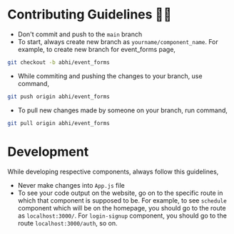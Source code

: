 # Contributing Guidelines 👨‍💻

- Don't commit and push to the `main` branch
- To start, always create new branch as `yourname/component_name`. For example, to create new branch for event_forms page,
```bash
git checkout -b abhi/event_forms
```
- While commiting and pushing the changes to your branch, use command,
```bash
git push origin abhi/event_forms
```
- To pull new changes made by someone on your branch, run command,
```bash
git pull origin abhi/event_forms
```

# Development
While developing respective components, always follow this guidelines,
- Never make changes into `App.js` file
- To see your code output on the website, go on to the specific route in which that component is supposed to be. For example, to see `schedule` component which will be on the homepage, you should go to the route as `localhost:3000/`. For `login-signup` component, you should go to the route `localhost:3000/auth`, so on.
